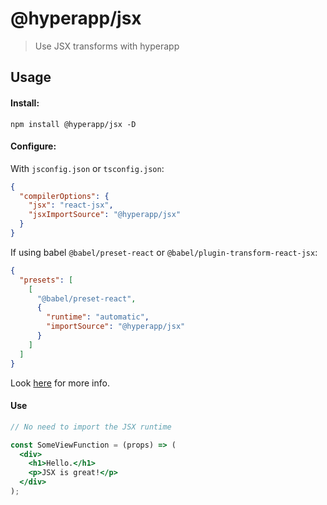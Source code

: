 # @hyperapp/jsx

> Use JSX transforms with hyperapp

## Usage

#### Install:

```
npm install @hyperapp/jsx -D
```

#### Configure:

With `jsconfig.json` or `tsconfig.json`:

```json
{
  "compilerOptions": {
    "jsx": "react-jsx",
    "jsxImportSource": "@hyperapp/jsx"
  }
}
```

If using babel `@babel/preset-react` or `@babel/plugin-transform-react-jsx`:

```json
{
  "presets": [
    [
      "@babel/preset-react",
      {
        "runtime": "automatic",
        "importSource": "@hyperapp/jsx"
      }
    ]
  ]
}
```

Look [here](https://reactjs.org/blog/2020/09/22/introducing-the-new-jsx-transform.html#manual-babel-setup) for more info.

#### Use

```jsx
// No need to import the JSX runtime

const SomeViewFunction = (props) => (
  <div>
    <h1>Hello.</h1>
    <p>JSX is great!</p>
  </div>
);
```
